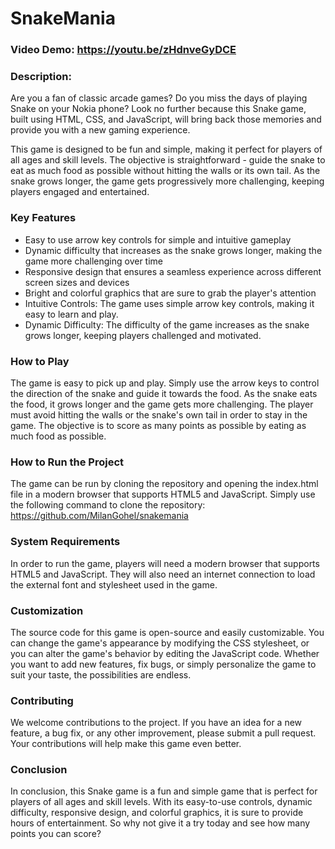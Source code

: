 # SnakeMania

### Video Demo:  https://youtu.be/zHdnveGyDCE

### Description:

Are you a fan of classic arcade games? Do you miss the days of playing Snake on your Nokia phone? Look no further because this Snake game, built using HTML, CSS, and JavaScript, will bring back those memories and provide you with a new gaming experience.

This game is designed to be fun and simple, making it perfect for players of all ages and skill levels. The objective is straightforward - guide the snake to eat as much food as possible without hitting the walls or its own tail. As the snake grows longer, the game gets progressively more challenging, keeping players engaged and entertained.

### Key Features
- Easy to use arrow key controls for simple and intuitive gameplay
- Dynamic difficulty that increases as the snake grows longer, making the game more challenging over time
- Responsive design that ensures a seamless experience across different screen sizes and devices
- Bright and colorful graphics that are sure to grab the player's attention
- Intuitive Controls: The game uses simple arrow key controls, making it easy to learn and play.
- Dynamic Difficulty: The difficulty of the game increases as the snake grows longer, keeping players challenged and motivated.

### How to Play
The game is easy to pick up and play. Simply use the arrow keys to control the direction of the snake and guide it towards the food. As the snake eats the food, it grows longer and the game gets more challenging. The player must avoid hitting the walls or the snake's own tail in order to stay in the game. The objective is to score as many points as possible by eating as much food as possible.

### How to Run the Project
The game can be run by cloning the repository and opening the index.html file in a modern browser that supports HTML5 and JavaScript. Simply use the following command to clone the repository:
    https://github.com/MilanGohel/snakemania

### System Requirements
In order to run the game, players will need a modern browser that supports HTML5 and JavaScript. They will also need an internet connection to load the external font and stylesheet used in the game.

### Customization
The source code for this game is open-source and easily customizable. You can change the game's appearance by modifying the CSS stylesheet, or you can alter the game's behavior by editing the JavaScript code. Whether you want to add new features, fix bugs, or simply personalize the game to suit your taste, the possibilities are endless.

### Contributing
We welcome contributions to the project. If you have an idea for a new feature, a bug fix, or any other improvement, please submit a pull request. Your contributions will help make this game even better.

### Conclusion
In conclusion, this Snake game is a fun and simple game that is perfect for players of all ages and skill levels. With its easy-to-use controls, dynamic difficulty, responsive design, and colorful graphics, it is sure to provide hours of entertainment. So why not give it a try today and see how many points you can score?
